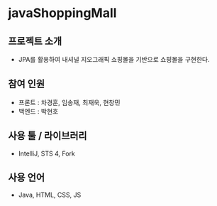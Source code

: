 # javaShoppingMall

## 프로젝트 소개
- JPA를 활용하여 내셔널 지오그래픽 쇼핑몰을 기반으로 쇼핑몰을 구현한다.

## 참여 인원
- 프론트 : 차경훈, 임송재, 최재욱, 현창민
- 백엔드 : 박현호

## 사용 툴 / 라이브러리
- IntelliJ, STS 4, Fork

## 사용 언어
- Java, HTML, CSS, JS



